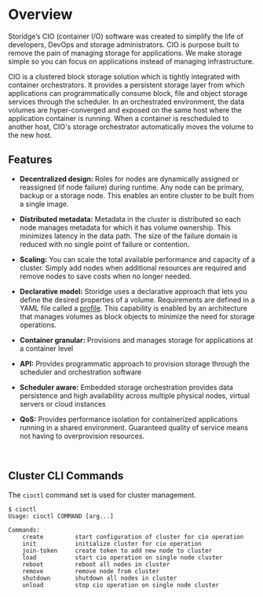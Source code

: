 # **Overview**

Storidge’s CIO (container I/O) software was created to simplify the life of developers, DevOps and storage administrators. CIO is purpose built to remove the pain of managing storage for applications. We make storage simple so you can focus on applications instead of managing infrastructure. 

CIO is a clustered block storage solution which is tightly integrated with container orchestrators. It provides a persistent storage layer from which applications can programmatically consume block, file and object storage services through the scheduler. In an orchestrated environment, the data volumes are hyper-converged and exposed on the same host where the application container is running. When a container is rescheduled to another host, CIO's storage orchestrator automatically moves the volume to the new host. 

## Features

- **Decentralized design:** Roles for nodes are dynamically assigned or reassigned (if node failure) during runtime. Any node can be primary, backup or a storage node. This enables an entire cluster to be built from a single image. 

- **Distributed metadata:** Metadata in the cluster is distributed so each node manages metadata for which it has volume ownership. This minimizes latency in the data path. The size of the failure domain is reduced with no single point of failure or contention.    

- **Scaling:** You can scale the total available performance and capacity of a cluster. Simply add nodes when additional resources are required and remove nodes to save costs when no longer needed. 

- **Declarative model:** Storidge uses a declarative approach that lets you define the desired properties of a volume. Requirements are defined in a YAML file called a [profile](http://storidge.com/docs/profiles/). This capability is enabled by an architecture that manages volumes as block objects to minimize the need for storage operations. 

- **Container granular:** Provisions and manages storage for applications at a container level 

- **API:** Provides programmatic approach to provision storage through the scheduler and orchestration software

- **Scheduler aware:** Embedded storage orchestration provides data persistence and high availability across multiple physical nodes, virtual servers or cloud instances

- **QoS:** Provides performance isolation for containerized applications running in a shared environment. Guaranteed quality of service means not having to overprovision resources. 

  ​

## **Cluster CLI Commands**

The `cioctl` command set is used for cluster management. 

```
$ cioctl
Usage: cioctl COMMAND [arg...]

Commands:
    create         start configuration of cluster for cio operation
    init           initialize cluster for cio operation
    join-token     create token to add new node to cluster
    load           start cio operation on single node cluster
    reboot         reboot all nodes in cluster
    remove         remove node from cluster
    shutdown       shutdown all nodes in cluster
    unload         stop cio operation on single node cluster
```

